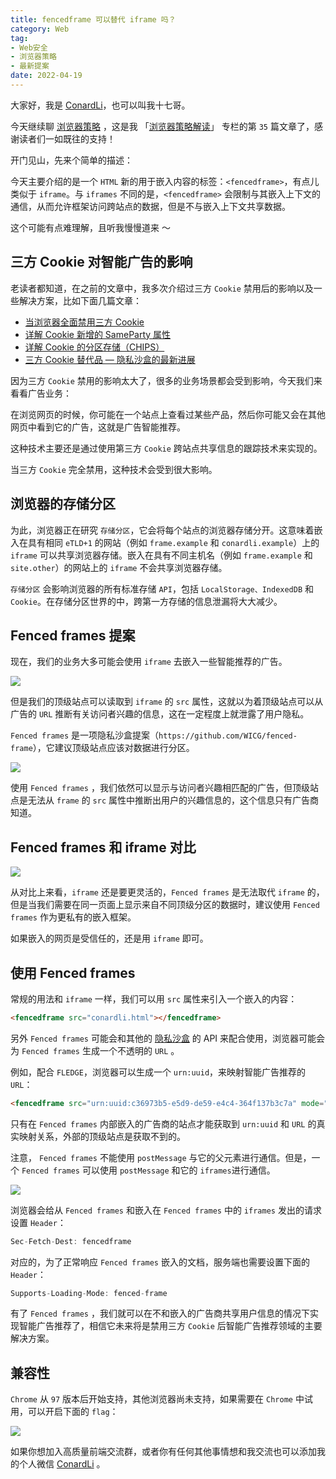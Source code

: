 ```yaml
---
title: fencedframe 可以替代 iframe 吗？
category: Web
tag: 
- Web安全
- 浏览器策略
- 最新提案
date: 2022-04-19	
---
```


大家好，我是 [ConardLi](https://mp.weixin.qq.com/s?__biz=Mzk0MDMwMzQyOA==&mid=2247493407&idx=1&sn=41b8782a3bdc75b211206b06e1929a58&chksm=c2e11234f5969b22a0d7fd50ec32be9df13e2caeef186b30b5d653836b0725def8ccd58a56cf#rd)，也可以叫我十七哥。



今天继续聊 [浏览器策略](https://mp.weixin.qq.com/mp/appmsgalbum?__biz=Mzk0MDMwMzQyOA==&action=getalbum&album_id=2160442714947911680#wechat_redirect) ，这是我 「[浏览器策略解读](https://mp.weixin.qq.com/mp/appmsgalbum?__biz=Mzk0MDMwMzQyOA==&action=getalbum&album_id=2160442714947911680#wechat_redirect)」 专栏的第 `35` 篇文章了，感谢读者们一如既往的支持！

开门见山，先来个简单的描述：

今天主要介绍的是一个 `HTML` 新的用于嵌入内容的标签：`<fencedframe>`，有点儿类似于 `iframe`。与 `iframes` 不同的是，`<fencedframe>` 会限制与其嵌入上下文的通信，从而允许框架访问跨站点的数据，但是不与嵌入上下文共享数据。


这个可能有点难理解，且听我慢慢道来 ～


## 三方 Cookie 对智能广告的影响

老读者都知道，在之前的文章中，我多次介绍过三方 `Cookie` 禁用后的影响以及一些解决方案，比如下面几篇文章：


- [当浏览器全面禁用三方 Cookie](https://mp.weixin.qq.com/s?__biz=Mzk0MDMwMzQyOA==&mid=2247490361&idx=1&sn=ebc8dcc4d095cc7ba748827dff158f2b&source=41#wechat_redirect)
- [详解 Cookie 新增的 SameParty 属性](https://mp.weixin.qq.com/s?__biz=Mzk0MDMwMzQyOA==&mid=2247490863&idx=1&sn=a9cfa840c4c2c664aab28b6c70245dc9&chksm=c2e2e804f5956112bc39d08c696ba232949d58cf447387bcbfc330a3d4cd6eb84d2e082e4dea&token=406950475&lang=zh_CN#rd)
- [详解 Cookie 的分区存储（CHIPS）](https://mp.weixin.qq.com/s?__biz=Mzk0MDMwMzQyOA==&mid=2247493309&idx=1&sn=b037c33a1b9d434cc502ab380d453433&chksm=c2e11396f5969a805d63be30d50dfc8367da7484da252e343d74997a82bb187544eec76b3114&scene=178&cur_album_id=2160442714947911680#rd)
- [三方 Cookie 替代品 — 隐私沙盒的最新进展](https://mp.weixin.qq.com/s?__biz=Mzk0MDMwMzQyOA==&mid=2247490934&idx=1&sn=4c5c086d3b736c6397212740005ee040&chksm=c2e2e85df595614b90ae2c04198e19377fdf386b8569bdfbb70127cfec2d5be8c9726040ef98&scene=178&cur_album_id=2160442714947911680#rd)

因为三方 `Cookie` 禁用的影响太大了，很多的业务场景都会受到影响，今天我们来看看广告业务：

在浏览网页的时候，你可能在一个站点上查看过某些产品，然后你可能又会在其他网页中看到它的广告，这就是广告智能推荐。

这种技术主要还是通过使用第三方 `Cookie` 跨站点共享信息的跟踪技术来实现的。

当三方 `Cookie` 完全禁用，这种技术会受到很大影响。 


## 浏览器的存储分区

为此，浏览器正在研究 `存储分区`，它会将每个站点的浏览器存储分开。这意味着嵌入在具有相同 `eTLD+1` 的网站（例如 `frame.example` 和 `conardli.example`）上的 `iframe` 可以共享浏览器存储。嵌入在具有不同主机名（例如 `frame.example` 和 `site.other`）的网站上的 `iframe` 不会共享浏览器存储。

`存储分区` 会影响浏览器的所有标准存储 `API`，包括 `LocalStorage、IndexedDB` 和 `Cookie`。在存储分区世界的中，跨第一方存储的信息泄漏将大大减少。


## Fenced frames 提案

现在，我们的业务大多可能会使用 `iframe` 去嵌入一些智能推荐的广告。

![](https://p3-juejin.byteimg.com/tos-cn-i-k3u1fbpfcp/e3a3bb3e18ab42ad905ee08ef7375052~tplv-k3u1fbpfcp-zoom-1.image)

但是我们的顶级站点可以读取到  `iframe` 的 `src` 属性，这就以为着顶级站点可以从广告的 `URL` 推断有关访问者兴趣的信息，这在一定程度上就泄露了用户隐私。

`Fenced frames` 是一项隐私沙盒提案（`https://github.com/WICG/fenced-frame`），它建议顶级站点应该对数据进行分区。

![](https://p3-juejin.byteimg.com/tos-cn-i-k3u1fbpfcp/31c15b5d90f24b188bf889ea95339947~tplv-k3u1fbpfcp-zoom-1.image)


使用 `Fenced frames` ，我们依然可以显示与访问者兴趣相匹配的广告，但顶级站点是无法从 `frame` 的 `src` 属性中推断出用户的兴趣信息的，这个信息只有广告商知道。

## Fenced frames 和 iframe 对比


![](https://p3-juejin.byteimg.com/tos-cn-i-k3u1fbpfcp/488c01fb47ed4b8897206f2e75f80ea8~tplv-k3u1fbpfcp-zoom-1.image)

从对比上来看，`iframe` 还是要更灵活的，`Fenced frames` 是无法取代 `iframe` 的，但是当我们需要在同一页面上显示来自不同顶级分区的数据时，建议使用 `Fenced frames` 作为更私有的嵌入框架。

如果嵌入的网页是受信任的，还是用 `iframe` 即可。


## 使用 Fenced frames

常规的用法和 `iframe` 一样，我们可以用 `src` 属性来引入一个嵌入的内容：

```html
<fencedframe src="conardli.html"></fencedframe>
```


另外 `Fenced frames` 可能会和其他的 [隐私沙盒](https://mp.weixin.qq.com/s?__biz=Mzk0MDMwMzQyOA==&mid=2247490934&idx=1&sn=4c5c086d3b736c6397212740005ee040&chksm=c2e2e85df595614b90ae2c04198e19377fdf386b8569bdfbb70127cfec2d5be8c9726040ef98&scene=178&cur_album_id=2160442714947911680#rd) 的 API 来配合使用，浏览器可能会为 `Fenced frames` 生成一个不透明的 `URL` 。

例如，配合 `FLEDGE`，浏览器可以生成一个 `urn:uuid`，来映射智能广告推荐的 `URL`：


```html
<fencedframe src="urn:uuid:c36973b5-e5d9-de59-e4c4-364f137b3c7a" mode="opaque-ads" ></fencedframe>
```

只有在 `Fenced frames` 内部嵌入的广告商的站点才能获取到  `urn:uuid`  和 `URL` 的真实映射关系，外部的顶级站点是获取不到的。

注意， `Fenced frames`  不能使用 `postMessage` 与它的父元素进行通信。但是，一个 `Fenced frames` 可以使用 `postMessage` 和它的 `iframes`进行通信。

![](https://p3-juejin.byteimg.com/tos-cn-i-k3u1fbpfcp/0f164a7332a94bd4afc9ada67df1524e~tplv-k3u1fbpfcp-zoom-1.image)

浏览器会给从 `Fenced frames` 和嵌入在 `Fenced frames` 中的 `iframes` 发出的请求设置 `Header`：

```js
Sec-Fetch-Dest: fencedframe
```

对应的，为了正常响应 `Fenced frames` 嵌入的文档，服务端也需要设置下面的 `Header`：

```js
Supports-Loading-Mode: fenced-frame
```

有了 `Fenced frames` ，我们就可以在不和嵌入的广告商共享用户信息的情况下实现智能广告推荐了，相信它未来将是禁用三方 `Cookie` 后智能广告推荐领域的主要解决方案。

## 兼容性 

`Chrome` 从 `97` 版本后开始支持，其他浏览器尚未支持，如果需要在 `Chrome` 中试用，可以开启下面的 `flag`：

![](https://p3-juejin.byteimg.com/tos-cn-i-k3u1fbpfcp/92b59ab2a37d4a189f4f8f077a993d38~tplv-k3u1fbpfcp-zoom-1.image)



如果你想加入高质量前端交流群，或者你有任何其他事情想和我交流也可以添加我的个人微信 [ConardLi](https://mp.weixin.qq.com/s?__biz=Mzk0MDMwMzQyOA==&mid=2247493407&idx=1&sn=41b8782a3bdc75b211206b06e1929a58&chksm=c2e11234f5969b22a0d7fd50ec32be9df13e2caeef186b30b5d653836b0725def8ccd58a56cf#rd) 。
